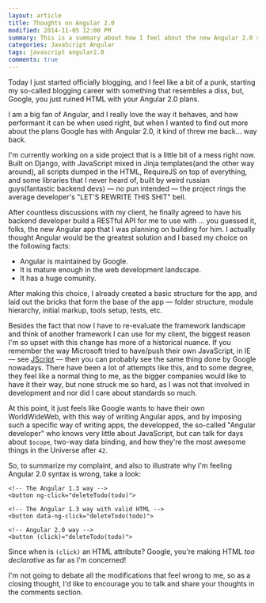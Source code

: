 ```yaml
---
layout: article
title: Thoughts on Angular 2.0
modified: 2014-11-05 12:00 PM
summary: This is a summary about how I feel about the new Angular 2.0 syntax, in relation to the WWW, and web standards. This is an opinion that many of my friends who use Angular for their projects share, so I thought it's worth expanding on the subject.
categories: JavaScript Angular
tags: javascript angular2.0
comments: true
---
```


Today I just started officially blogging, and I feel like a bit of a punk, starting my so-called blogging career with something that resembles a diss, but, Google, you just ruined HTML with your Angular 2.0 plans.

I am a big fan of Angular, and I really love the way it behaves, and how performant it can be when used right, but when I wanted to find out more about the plans Google has with Angular 2.0, it kind of threw me back... way back. 

I'm currently working on a side project that is a little bit of a mess right now. Built on Django, with JavaScript mixed in Jinja templates(and the other way around), all scripts dumped in the HTML, RequireJS on top of everything, and some libraries that I never heard of, built by weird russian guys(fantastic backend devs) &mdash; no pun intended &mdash; the project rings the average developer's "LET'S REWRITE THIS SHIT" bell. 

After countless discussions with my client, he finally agreed to have his backend developer build a RESTful API for me to use with ... you guessed it, folks, the new Angular app that I was planning on building for him. 
I actually thought Angular would be the greatest solution and I based my choice on the following facts:

* Angular is maintained by Google.
* It is mature enough in the web development landscape.
* It has a huge comunity.

After making this choice, I already created a basic structure for the app, and laid out the bricks that form the base of the app &mdash; folder structure, module hierarchy, initial markup, tools setup, tests, etc.

Besides the fact that now I have to re-evaluate the framework landscape and think of another framework I can use for my client, the biggest reason I'm so upset with this change has more of a historical nuance. 
If you remember the way Microsoft tried to have/push their own JavaScript, in IE &mdash; see [JScript](http://en.wikipedia.org/wiki/JScript) &mdash; then you can probably see the same thing done by Google nowadays. There have been a lot of attempts like this, and to some degree, they feel like a normal thing to me, as the bigger companies would like to have it their way, but none struck me so hard, as I was not that involved in development and nor did I care about standards so much.

At this point, it just feels like Google wants to have their own WorldWideWeb, with this way of writing Angular apps, and by imposing such a specific way of writing apps, the developped, the so-called "Angular developer" who knows very little about JavaScript, but can talk for days about `$scope`, two-way data binding, and how they're the most awesome things in the Universe after `42`.

So, to summarize my complaint, and also to illustrate why I'm feeling Angular 2.0 syntax is wrong, take a look:
    
    <!-- The Angular 1.3 way -->
    <button ng-click="deleteTodo(todo)">

    <!-- The Angular 1.3 way with valid HTML -->
    <button data-ng-click="deleteTodo(todo)">

    <!-- Angular 2.0 way -->
    <button (click)="deleteTodo(todo)">

Since when is `(click)` an HTML attribute? Google, you're making HTML *too declarative* as far as I'm concerned!

I'm not going to debate all the modifications that feel wrong to me, so as a closing thought, I'd like to encourage you to talk and share your thoughts in the comments section.


